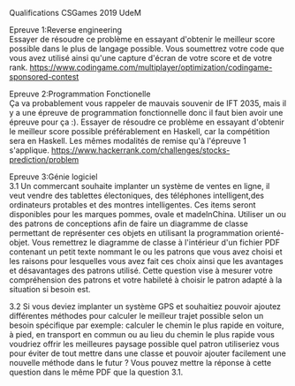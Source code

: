 Qualifications CSGames 2019 UdeM

Epreuve 1:Reverse engineering  
  Essayer de résoudre ce problème en essayant d'obtenir le meilleur score possible dans le plus de langage possible. Vous soumettrez votre code que vous avez utilisé ainsi qu'une capture d'écran de votre score et de votre rank. 
https://www.codingame.com/multiplayer/optimization/codingame-sponsored-contest

Epreuve 2:Programmation Fonctionelle  
  Ça va probablement vous rappeler de mauvais souvenir de IFT 2035, mais il y a une épreuve de programmation fonctionnelle donc il faut bien avoir une épreuve pour ça :). 
  Essayer de résoudre ce problème en essayant d'obtenir le meilleur score possible préférablement en Haskell, car la compétition sera en Haskell. Les mêmes modalités de remise qu'à l'épreuve 1 s'applique.
  https://www.hackerrank.com/challenges/stocks-prediction/problem 
  
 Epreuve 3:Génie logiciel  
   3.1   Un commercant souhaite implanter un système de ventes en ligne, il veut vendre des tablettes électoniques, des téléphones           intelligent,des ordinateurs protables et  des montres intelligentes. Ces items seront disponibles pour les marques pommes, ovale et madeInChina. Utiliser un ou des  patrons de conceptions afin de faire un diagramme de classe permettant de représenter ces objets en utilisant la programmation orienté-objet. Vous remettrez le diagramme de classe à l'intérieur d'un fichier PDF contenant un petit texte nommant le ou les patrons que vous avez choisi et les raisons pour lesquelles vous avez fait ces choix ainsi que les avantages et désavantages des patrons utilisé. Cette question vise à mesurer votre compréhension des patrons et votre habileté à choisir le patron adapté à la situation si besoin est. 
  
  3.2   Si vous deviez implanter un système GPS et souhaitiez pouvoir ajoutez différentes méthodes pour calculer le meilleur trajet possible selon un besoin spécifique par exemple: calculer le chemin le plus rapide en voiture, à pied, en transport en commun ou au lieu du chemin le plus rapide vous voudriez offrir les meilleures paysage possible quel patron utiliseriez vous pour éviter de tout mettre dans une classe et pouvoir ajouter facilement une nouvelle méthode dans le futur ? Vous pouvez mettre la réponse à cette question dans le même PDF que la question 3.1. 
